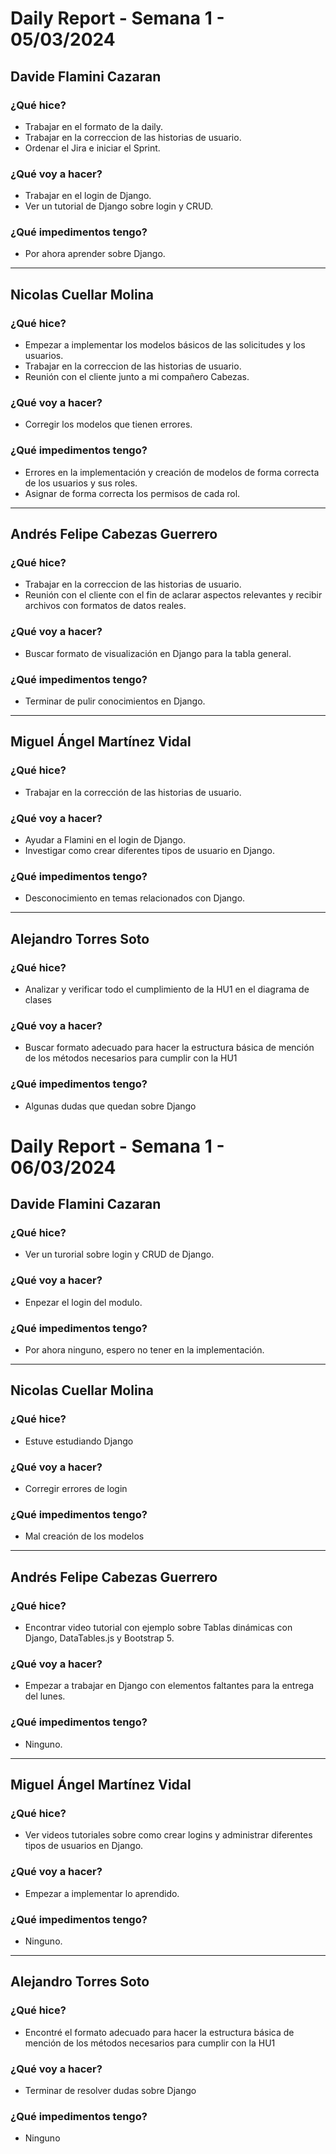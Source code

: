 # Daily Report - Semana 1 - 05/03/2024

## Davide Flamini Cazaran

### ¿Qué hice?
- Trabajar en el formato de la daily.
- Trabajar en la correccion de las historias de usuario.
- Ordenar el Jira e iniciar el Sprint.

### ¿Qué voy a hacer?
- Trabajar en el login de Django.
- Ver un tutorial de Django sobre login y CRUD.

### ¿Qué impedimentos tengo?
- Por ahora aprender sobre Django.

---

## Nicolas Cuellar Molina

### ¿Qué hice?
- Empezar a implementar los modelos básicos de las solicitudes y los usuarios.
- Trabajar en la correccion de las historias de usuario.
- Reunión con el cliente junto a mi compañero Cabezas.

### ¿Qué voy a hacer?
- Corregir los modelos que tienen errores.

### ¿Qué impedimentos tengo?
- Errores en la implementación y creación de modelos de forma correcta de los usuarios y sus roles.
- Asignar de forma correcta los permisos de cada rol.

---

## Andrés Felipe Cabezas Guerrero

### ¿Qué hice?
- Trabajar en la correccion de las historias de usuario.
- Reunión con el cliente con el fin de aclarar aspectos relevantes y recibir archivos con formatos de datos reales.

### ¿Qué voy a hacer?
- Buscar formato de visualización en Django para la tabla general.

### ¿Qué impedimentos tengo?
- Terminar de pulir conocimientos en Django.

---

## Miguel Ángel Martínez Vidal

### ¿Qué hice?
- Trabajar en la corrección de las historias de usuario.

### ¿Qué voy a hacer?
- Ayudar a Flamini en el login de Django.
- Investigar como crear diferentes tipos de usuario en Django.

### ¿Qué impedimentos tengo?
- Desconocimiento en temas relacionados con Django.

---

## Alejandro Torres Soto

### ¿Qué hice?
- Analizar y verificar todo el cumplimiento de la HU1 en el diagrama de clases
### ¿Qué voy a hacer?
- Buscar formato adecuado para hacer la estructura básica de mención de los métodos necesarios para cumplir con la HU1
 

### ¿Qué impedimentos tengo?
- Algunas dudas que quedan sobre Django

# Daily Report - Semana 1 - 06/03/2024

## Davide Flamini Cazaran

### ¿Qué hice?
- Ver un turorial sobre login y CRUD de Django.

### ¿Qué voy a hacer?
- Enpezar el login del modulo.

### ¿Qué impedimentos tengo?
- Por ahora ninguno, espero no tener en la implementación.
---

## Nicolas Cuellar Molina

### ¿Qué hice?
- Estuve estudiando Django

### ¿Qué voy a hacer?
- Corregir errores de login

### ¿Qué impedimentos tengo?
- Mal creación de los modelos 

---

## Andrés Felipe Cabezas Guerrero

### ¿Qué hice?
- Encontrar video tutorial con ejemplo sobre Tablas dinámicas con Django, DataTables.js y Bootstrap 5.

### ¿Qué voy a hacer?
- Empezar a trabajar en Django con elementos faltantes para la entrega del lunes.

### ¿Qué impedimentos tengo?
- Ninguno.

---

## Miguel Ángel Martínez Vidal

### ¿Qué hice?
- Ver videos tutoriales sobre como crear logins y administrar diferentes tipos de usuarios en Django.

### ¿Qué voy a hacer?
- Empezar a implementar lo aprendido.

### ¿Qué impedimentos tengo?
- Ninguno.

---

## Alejandro Torres Soto

### ¿Qué hice?
- Encontré el formato adecuado para hacer la estructura básica de mención de los métodos necesarios para cumplir con la HU1

### ¿Qué voy a hacer?
- Terminar de resolver dudas sobre Django

### ¿Qué impedimentos tengo?
- Ninguno

